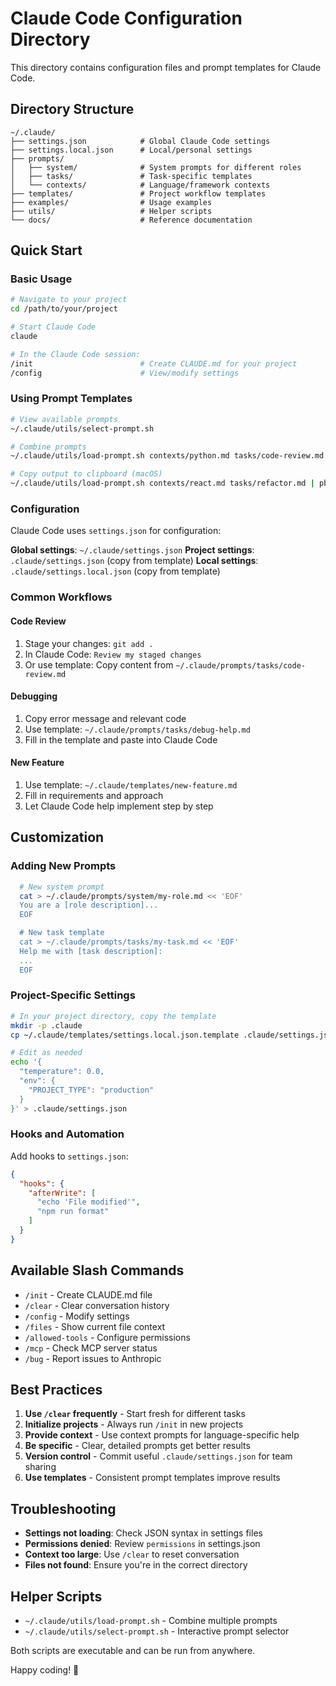 # Claude Code Configuration Directory

This directory contains configuration files and prompt templates for Claude Code.

## Directory Structure

```
~/.claude/
├── settings.json            # Global Claude Code settings
├── settings.local.json      # Local/personal settings
├── prompts/
│   ├── system/              # System prompts for different roles
│   ├── tasks/               # Task-specific templates
│   └── contexts/            # Language/framework contexts
├── templates/               # Project workflow templates
├── examples/                # Usage examples
├── utils/                   # Helper scripts
└── docs/                    # Reference documentation
```

## Quick Start

### Basic Usage
```bash
# Navigate to your project
cd /path/to/your/project

# Start Claude Code
claude

# In the Claude Code session:
/init                        # Create CLAUDE.md for your project
/config                      # View/modify settings
```

### Using Prompt Templates
```bash
# View available prompts
~/.claude/utils/select-prompt.sh

# Combine prompts
~/.claude/utils/load-prompt.sh contexts/python.md tasks/code-review.md

# Copy output to clipboard (macOS)
~/.claude/utils/load-prompt.sh contexts/react.md tasks/refactor.md | pbcopy
```

### Configuration
Claude Code uses `settings.json` for configuration:

**Global settings**: `~/.claude/settings.json`
**Project settings**: `.claude/settings.json` (copy from template)
**Local settings**: `.claude/settings.local.json` (copy from template)

### Common Workflows

#### Code Review
1. Stage your changes: `git add .`
2. In Claude Code: `Review my staged changes`
3. Or use template: Copy content from `~/.claude/prompts/tasks/code-review.md`

#### Debugging
1. Copy error message and relevant code
2. Use template: `~/.claude/prompts/tasks/debug-help.md`
3. Fill in the template and paste into Claude Code

#### New Feature
1. Use template: `~/.claude/templates/new-feature.md`
2. Fill in requirements and approach
3. Let Claude Code help implement step by step

## Customization

### Adding New Prompts
```bash
  # New system prompt
  cat > ~/.claude/prompts/system/my-role.md << 'EOF'
  You are a [role description]...
  EOF

  # New task template
  cat > ~/.claude/prompts/tasks/my-task.md << 'EOF'
  Help me with [task description]:
  ...
  EOF
```

### Project-Specific Settings
```bash
# In your project directory, copy the template
mkdir -p .claude
cp ~/.claude/templates/settings.local.json.template .claude/settings.json

# Edit as needed
echo '{
  "temperature": 0.0,
  "env": {
    "PROJECT_TYPE": "production"
  }
}' > .claude/settings.json
```

### Hooks and Automation
Add hooks to `settings.json`:
```json
{
  "hooks": {
    "afterWrite": [
      "echo 'File modified'",
      "npm run format"
    ]
  }
}
```

## Available Slash Commands

- `/init` - Create CLAUDE.md file
- `/clear` - Clear conversation history
- `/config` - Modify settings
- `/files` - Show current file context
- `/allowed-tools` - Configure permissions
- `/mcp` - Check MCP server status
- `/bug` - Report issues to Anthropic

## Best Practices

1. **Use `/clear` frequently** - Start fresh for different tasks
2. **Initialize projects** - Always run `/init` in new projects
3. **Provide context** - Use context prompts for language-specific help
4. **Be specific** - Clear, detailed prompts get better results
5. **Version control** - Commit useful `.claude/settings.json` for team sharing
6. **Use templates** - Consistent prompt templates improve results

## Troubleshooting

- **Settings not loading**: Check JSON syntax in settings files
- **Permissions denied**: Review `permissions` in settings.json
- **Context too large**: Use `/clear` to reset conversation
- **Files not found**: Ensure you're in the correct directory

## Helper Scripts

- `~/.claude/utils/load-prompt.sh` - Combine multiple prompts
- `~/.claude/utils/select-prompt.sh` - Interactive prompt selector

Both scripts are executable and can be run from anywhere.

Happy coding! 🎉
